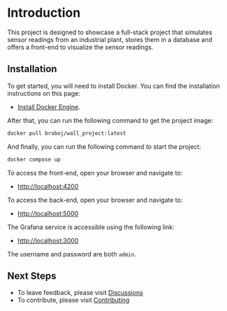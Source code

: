 # Introduction

This project is designed to showcase a full-stack project that simulates
sensor readings from an industrial plant, stores them in a database and offers
a front-end to visualize the sensor readings.

## Installation

To get started, you will need to install Docker. You can find the installation
instructions on this page:

- [Install Docker Engine](https://docs.docker.com/engine/install/).

After that, you can run the following command to get the project image:

```bash
docker pull braboj/wall_project:latest
```

And finally, you can run the following command to start the project:

```bash
docker compose up
```

To access the front-end, open your browser and navigate to:

- [http://localhost:4200](http://localhost:4200)

To access the back-end, open your browser and navigate to:

- [http://localhost:5000](http://localhost:5000)

The Grafana service is accessible using the following link:

- [http://localhost:3000](http://localhost:3000)

The username and password are both `admin`.

## Next Steps
- To leave feedback, please visit [Discussions](https://github.com/braboj/the-great-wall/discussions)
- To contribute, please visit [Contributing](https://github.com/braboj/sensor-data-app/blob/main/CONTRIBUTING.md)